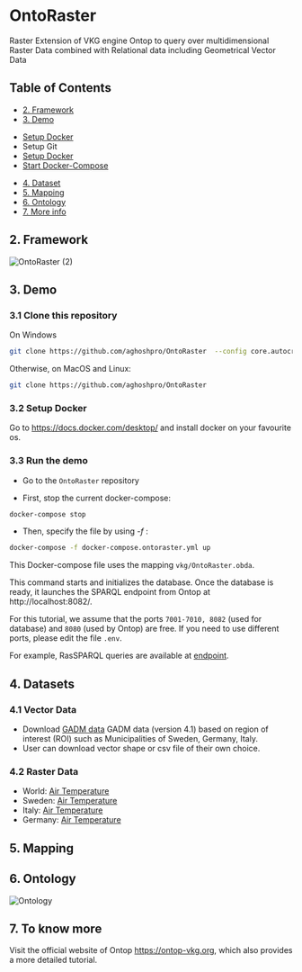 # OntoRaster
Raster Extension of VKG engine Ontop to query over multidimensional Raster Data combined with Relational data including Geometrical Vector Data

## Table of Contents
* [2. Framework](#2-framework)
* [3. Demo](#3-demo)
 - [Setup Docker](https://www.docker.com/)
 - Setup Git
 - [Setup Docker](#setup-docker)
 - [Start Docker-Compose](#start-docker-compose)
* [4. Dataset](#4-dataset)
* [5. Mapping](#5-mapping)
* [6. Ontology](#6-ontology)
* [7. More info](#7-to-know-more)

## 2. Framework

![OntoRaster (2)](https://github.com/aghoshpro/OntoRaster/assets/71174892/49751ecd-ba5b-49ef-8071-18f68e0dde37)


## 3. Demo
### 3.1 Clone this repository

On Windows
```sh
git clone https://github.com/aghoshpro/OntoRaster  --config core.autocrlf=input
```

Otherwise, on MacOS and Linux:
```sh
git clone https://github.com/aghoshpro/OntoRaster
```

### 3.2 Setup Docker
Go to https://docs.docker.com/desktop/ and install docker on your favourite os.

### 3.3 Run the demo
* Go to the `OntoRaster` repository
  
* First, stop the current docker-compose:
```sh
docker-compose stop
```

* Then, specify the file by using *-f* : 
```sh
docker-compose -f docker-compose.ontoraster.yml up
```

This Docker-compose file uses the mapping `vkg/OntoRaster.obda`.

This command starts and initializes the database. Once the database is ready, it launches the SPARQL endpoint from Ontop at http://localhost:8082/.

For this tutorial, we assume that the ports `7001-7010, 8082` (used for database) and `8080` (used by Ontop) are free. If you need to use different ports, please edit the file `.env`.

For example, RasSPARQL queries are available at [endpoint](http://localhost:8082/).


## 4. Datasets

### 4.1 Vector Data
* Download [GADM data](https://gadm.org/download_country.html) GADM data (version 4.1) based on region of interest (ROI) such as Municipalities of Sweden, Germany, Italy.
* User can download vector shape or csv file of their own choice.

### 4.2 Raster Data
* World: [Air Temperature](https://psl.noaa.gov/data/gridded/data.UDel_AirT_Precip.html)
* Sweden: [Air Temperature](https://psl.noaa.gov/data/gridded/data.UDel_AirT_Precip.html)
* Italy: [Air Temperature](https://psl.noaa.gov/data/gridded/data.UDel_AirT_Precip.html)
* Germany: [Air Temperature](https://psl.noaa.gov/data/gridded/data.UDel_AirT_Precip.html)


## 5. Mapping

## 6. Ontology

![Ontology](https://github.com/aghoshpro/OntoRaster/assets/71174892/d4ba1875-e589-4f36-b108-28b9f5d2cb50)


## 7. To know more

Visit the official website of Ontop https://ontop-vkg.org, which also provides a more detailed tutorial.



